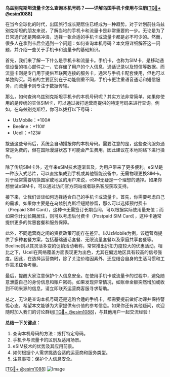 **乌兹别克斯坦流量卡怎么查询本机号码？——详解乌国手机卡使用与注册[[TG💪+ @esim1088](https://t.me/s/esim1088)]**

在当今全球化的时代，出国旅行或长期居住已经成为一种趋势。对于计划前往乌兹别克斯坦的朋友来说，了解当地的手机卡和流量卡是非常重要的一步。无论是为了日常通讯还是网络冲浪，选择一张合适的手机卡或流量卡都是必不可少的。然而，很多人在拿到卡后会遇到一个问题：如何查询本机号码？本文将详细解答这一问题，并介绍一些关于手机卡和流量卡的基础知识。

首先，我们来了解一下什么是手机卡和流量卡。手机卡，也称为SIM卡，是移动通信设备的核心部件之一，它存储了用户的个人信息、通话记录以及短信等数据。而流量卡则是专门用于提供互联网连接的服务卡，通常与手机卡配套使用，但也可以单独购买。两者的主要区别在于功能侧重不同，手机卡更注重语音通话和短信服务，而流量卡则专注于数据传输。

那么，如何查询乌兹别克斯坦手机卡的本机号码呢？其实方法非常简单。如果你使用的是传统的实体SIM卡，可以通过拨打运营商提供的特定号码来进行查询。例如，在乌兹别克斯坦，你可以拨打以下号码：

- UzMobile：*100#
- Beeline：*110#
- Ucell：*123#

拨通这些号码后，系统会自动播报你的本机号码。需要注意的是，这些查询服务通常是免费的，但在国际漫游状态下可能会产生费用，因此建议在本地网络下进行操作。

除了传统SIM卡外，近年来eSIM技术逐渐普及，为用户带来了更多便利。eSIM是一种嵌入式芯片，可以直接集成到手机或其他智能设备中，无需物理更换SIM卡。对于经常需要切换国家或地区的用户来说，eSIM无疑是一个理想的选择。如果你想尝试eSIM卡，可以通过访问官方网站或者联系客服获取支持。

接下来，让我们谈谈如何选择适合自己的手机卡或流量卡。首先，你需要考虑自己的需求。如果你主要是在乌兹别克斯坦短期停留，那么可以选择预付费卡（Prepaid SIM Card），这种卡无需签订长期合同，可以根据实际使用量充值；而如果你计划长期居住，则可以考虑后付费卡（Postpaid SIM Card），这种卡通常提供更多的优惠套餐和服务保障。

此外，不同运营商之间的资费政策可能存在差异。以UzMobile为例，该运营商提供了多种套餐方案，包括基础通话套餐、无限流量套餐以及家庭共享套餐等。Beeline则以其灵活多变的促销活动著称，常常推出折扣力度较大的优惠活动。相比之下，Ucell在网络覆盖方面表现更为出色，尤其在偏远地区具有较高的信号强度。因此，在选择运营商时，除了关注价格因素外，还应结合自身的生活习惯和工作需求综合考量。

最后，提醒大家注意保护个人信息安全。在使用手机卡或流量卡的过程中，避免随意泄露自己的身份信息和账户密码。如果发现异常情况，如账单金额突然增加或收到不明来源的信息，请立即联系运营商客服寻求帮助。

总之，无论是查询本机号码还是选购合适的手机卡，都需要提前做好功课并保持警惕心态。希望本文能够为大家提供有价值的参考信息。如果你还有其他疑问，欢迎随时加入我们的讨论群组[[TG💪+ @esim1088](https://t.me/s/esim1088)]，与其他用户一起交流经验！

**总结一下关键点：**
1. 查询本机号码的方法：拨打特定号码。
2. 手机卡与流量卡的区别及适用场景。
3. eSIM技术的优势及其应用前景。
4. 如何根据个人需求挑选合适的运营商和服务类型。
5. 注意事项：保护个人信息安全。

[[TG💪+ @esim1088](https://t.me/s/esim1088)] ![Image](https://i.postimg.cc/4NQfJmqS/Snipaste-2025-05-13-00-14-12.png)